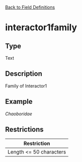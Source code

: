 [Back to Field Definitions](../../field_definition_overview)
# interactor1family

## Type
Text

## Description


Family of Interactor1
## Example
*Chaoboridae*

## Restrictions
| Restriction |
| :---------: |
| Length <= 50 characters |

